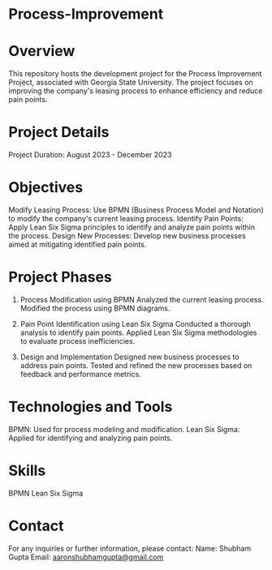 # Process-Improvement

# Overview
This repository hosts the development project for the Process Improvement Project, associated with Georgia State University. The project focuses on improving the company's leasing process to enhance efficiency and reduce pain points.

# Project Details
Project Duration: August 2023 - December 2023

# Objectives
Modify Leasing Process: Use BPMN (Business Process Model and Notation) to modify the company's current leasing process.
Identify Pain Points: Apply Lean Six Sigma principles to identify and analyze pain points within the process.
Design New Processes: Develop new business processes aimed at mitigating identified pain points.

# Project Phases

1. Process Modification using BPMN
Analyzed the current leasing process.
Modified the process using BPMN diagrams.

2. Pain Point Identification using Lean Six Sigma
Conducted a thorough analysis to identify pain points.
Applied Lean Six Sigma methodologies to evaluate process inefficiencies.

3. Design and Implementation
Designed new business processes to address pain points.
Tested and refined the new processes based on feedback and performance metrics.

# Technologies and Tools
BPMN: Used for process modeling and modification.
Lean Six Sigma: Applied for identifying and analyzing pain points.

# Skills
BPMN
Lean Six Sigma

# Contact
For any inquiries or further information, please contact:
Name: Shubham Gupta
Email: aaronshubhamgupta@gmail.com
